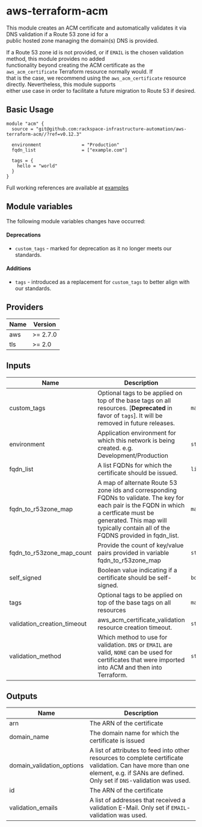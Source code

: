 # aws-terraform-acm

This module creates an ACM certificate and automatically validates it via DNS validation if a Route 53 zone id for a  
public hosted zone managing the domain(s) DNS is provided.

If a Route 53 zone id is not provided, or if `EMAIL` is the chosen validation method, this module provides no added  
functionality beyond creating the ACM certificate as the `aws_acm_certificate` Terraform resource normally would. If  
that is the case, we recommend using the `aws_acm_certificate` resource directly. Nevertheless, this module supports  
either use case in order to facilitate a future migration to Route 53 if desired.

## Basic Usage

```hcl
module "acm" {
  source = "git@github.com:rackspace-infrastructure-automation/aws-terraform-acm//?ref=v0.12.3"

  environment               = "Production"
  fqdn_list                 = ["example.com"]

  tags = {
    hello = "world"
  }
}

```

Full working references are available at [examples](examples)

## Module variables

The following module variables changes have occurred:

#### Deprecations
- `custom_tags` - marked for deprecation as it no longer meets our standards.

#### Additions
- `tags` - introduced as a replacement for `custom_tags` to better align with our standards.

## Providers

| Name | Version |
|------|---------|
| aws | >= 2.7.0 |
| tls | >= 2.0 |

## Inputs

| Name | Description | Type | Default | Required |
|------|-------------|------|---------|:-----:|
| custom\_tags | Optional tags to be applied on top of the base tags on all resources. [**Deprecated** in favor of `tags`]. It will be removed in future releases. | `map(string)` | `{}` | no |
| environment | Application environment for which this network is being created. e.g. Development/Production | `string` | `"Development"` | no |
| fqdn\_list | A list FQDNs for which the certificate should be issued. | `list(string)` | `[]` | no |
| fqdn\_to\_r53zone\_map | A map of alternate Route 53 zone ids and corresponding FQDNs to validate. The key for each pair is the FQDN in which a certficate must be generated. This map will typically contain all of the FQDNS provided in fqdn\_list. | `map(string)` | `{}` | no |
| fqdn\_to\_r53zone\_map\_count | Provide the count of key/value pairs provided in variable fqdn\_to\_r53zone\_map | `string` | `0` | no |
| self\_signed | Boolean value indicating if a certificate should be self-signed. | `bool` | `false` | no |
| tags | Optional tags to be applied on top of the base tags on all resources | `map(string)` | `{}` | no |
| validation\_creation\_timeout | aws\_acm\_certificate\_validation resource creation timeout. | `string` | `"45m"` | no |
| validation\_method | Which method to use for validation. `DNS` or `EMAIL` are valid, `NONE` can be used for certificates that were imported into ACM and then into Terraform. | `string` | `"DNS"` | no |

## Outputs

| Name | Description |
|------|-------------|
| arn | The ARN of the certificate |
| domain\_name | The domain name for which the certificate is issued |
| domain\_validation\_options | A list of attributes to feed into other resources to complete certificate validation. Can have more than one element, e.g. if SANs are defined. Only set if `DNS`-validation was used. |
| id | The ARN of the certificate |
| validation\_emails | A list of addresses that received a validation E-Mail. Only set if `EMAIL`-validation was used. |

